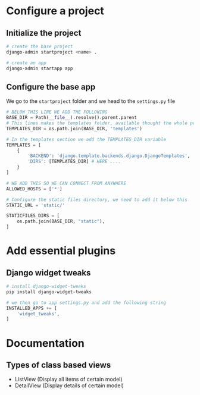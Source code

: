 # Configure a project

## Initialize the project

```bash
# create the base project
django-admin startproject <name> .
```

```bash
# create an app
django-admin startapp app
```

## Configure the base app
We go to the `startproject` folder and we head to the `settings.py` file

```python
# BELOW THIS LINE WE ADD THE FOLLOWING
BASE_DIR = Path(__file__).resolve().parent.parent
# This lines makes the templates folder, available thought the whole project
TEMPLATES_DIR = os.path.join(BASE_DIR, 'templates')

# In the templates section we add the TEMPLATES_DIR variable
TEMPLATES = [
    {
        'BACKEND': 'django.template.backends.django.DjangoTemplates',
        'DIRS': [TEMPLATES_DIR] # HERE ....
    }
]

```

```python
# WE ADD THIS SO WE CAN CONNECT FROM ANYWHERE
ALLOWED_HOSTS = ['*']
```

```python
# Configure the static files directory, we need to add it below this
STATIC_URL = 'static/'

STATICFILES_DIRS = [
    os.path.join(BASE_DIR, "static"),
]
```

# Add essential plugins

## Django widget tweaks

```bash
# install django-widget-tweaks
pip install django-widget-tweaks
```
```python
# we then go to app settings.py and add the following string
INSTALLED_APPS += [
    'widget_tweaks',
]
```


# Documentation

## Types of class based views
- ListView (Display all items of certain model)
- DetailView (Display details of certain model)

